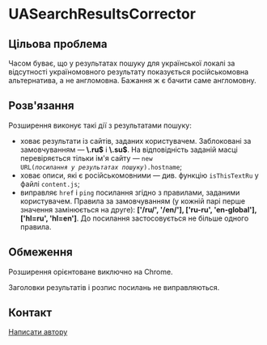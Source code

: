 # UASearchResultsCorrector

## Цільова проблема

Часом буває, що у результатах пошуку для української локалі за відсутності україномовного результату показується російськомовна альтернатива, а не англомовна. Бажання ж є бачити саме англомовну.

## Розв'язання

Розширення виконує такі дії з результатами пошуку: 

- ховає результати із сайтів, заданих користувачем. Заблоковані за замовчуванням — **\\.ru\$** і **\\.su\$**. На відповідність заданій масці перевіряється тільки ім'я сайту — <code>new URL(*посилання у результатах пошуку*).hostname</code>;
- ховає описи, які є російськомовними — див. функцію <code>isThisTextRu</code> у файлі <code>content.js</code>;
- виправляє <code>href</code> і <code>ping</code> посилання згідно з правилами, заданими користувачем. Правила за замовчуванням (у кожній парі перше значення замінюється на друге): **['/ru/', '/en/'], ['ru-ru', 'en-global'], ['hl=ru', 'hl=en']**. До посилання застосовується не більше одного правила.

## Обмеження

Розширення орієнтоване виключно на Chrome.

Заголовки результатів і розпис посилань не виправляються.

## Контакт

[Написати автору](mailto:dying.escape+UASearchResultsCorrector@gmail.com)



